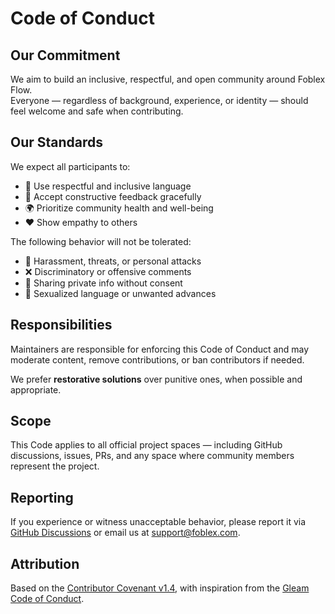 # Code of Conduct

## Our Commitment

We aim to build an inclusive, respectful, and open community around Foblex Flow.  
Everyone — regardless of background, experience, or identity — should feel welcome and safe when contributing.

## Our Standards

We expect all participants to:

- 🤝 Use respectful and inclusive language
- 💬 Accept constructive feedback gracefully
- 🌍 Prioritize community health and well-being
- ❤️ Show empathy to others

The following behavior will not be tolerated:

- 🚫 Harassment, threats, or personal attacks
- ❌ Discriminatory or offensive comments
- 🛑 Sharing private info without consent
- 🔞 Sexualized language or unwanted advances

## Responsibilities

Maintainers are responsible for enforcing this Code of Conduct and may moderate content, remove contributions, or ban contributors if needed.

We prefer **restorative solutions** over punitive ones, when possible and appropriate.

## Scope

This Code applies to all official project spaces — including GitHub discussions, issues, PRs, and any space where community members represent the project.

## Reporting

If you experience or witness unacceptable behavior, please report it via [GitHub Discussions](https://github.com/Foblex/f-flow/discussions) or email us at [support@foblex.com](mailto:support@foblex.com).

## Attribution

Based on the [Contributor Covenant v1.4](https://www.contributor-covenant.org/version/1/4/code-of-conduct.html), with inspiration from the [Gleam Code of Conduct](https://github.com/gleam-lang/gleam).

